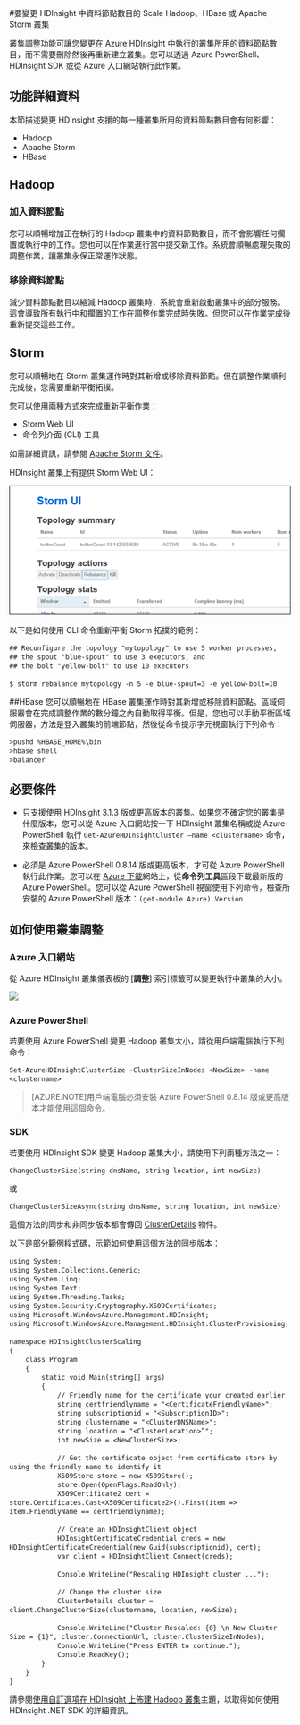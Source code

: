 <properties
   pageTitle="調整 HDInsight 中的 Hadoop、HBase 或 Apache Storm 叢集 | Microsoft Azure"
   description="變更在 HDInsight 中執行的 Hadoop、Apache Storm 或 HBase 叢集所用的資料節點數目，而不需要刪除然後再重新建立叢集。"
   services="hdinsight"
   documentationCenter=""
   authors="mumian"
   manager="paulettm"
   editor="cgronlun"/>

<tags
   ms.service="hdinsight"
   ms.devlang="na"
   ms.topic="article"
   ms.tgt_pltfrm="na"
   ms.workload="big-data"
   ms.date="06/30/2015"
   ms.author="jgao"/>

#要變更 HDInsight 中資料節點數目的 Scale Hadoop、HBase 或 Apache Storm 叢集 

叢集調整功能可讓您變更在 Azure HDInsight 中執行的叢集所用的資料節點數目，而不需要刪除然後再重新建立叢集。您可以透過 Azure PowerShell、HDInsight SDK 或從 Azure 入口網站執行此作業。

## 功能詳細資料
本節描述變更 HDInsight 支援的每一種叢集所用的資料節點數目會有何影響：

* Hadoop
* Apache Storm
* HBase 

## Hadoop 

### 加入資料節點
您可以順暢增加正在執行的 Hadoop 叢集中的資料節點數目，而不會影響任何擱置或執行中的工作。您也可以在作業進行當中提交新工作。系統會順暢處理失敗的調整作業，讓叢集永保正常運作狀態。

### 移除資料節點
減少資料節點數目以縮減 Hadoop 叢集時，系統會重新啟動叢集中的部分服務。這會導致所有執行中和擱置的工作在調整作業完成時失敗。但您可以在作業完成後重新提交這些工作。

## Storm
您可以順暢地在 Storm 叢集運作時對其新增或移除資料節點。但在調整作業順利完成後，您需要重新平衡拓撲。

您可以使用兩種方式來完成重新平衡作業：

* Storm Web UI
* 命令列介面 (CLI) 工具 

如需詳細資訊，請參閱 [Apache Storm 文件](http://storm.apache.org/documentation/Understanding-the-parallelism-of-a-Storm-topology.html)。

HDInsight 叢集上有提供 Storm Web UI：

![image1](./media/hdinsight-hadoop-cluster-scaling/StormUI.png)

以下是如何使用 CLI 命令重新平衡 Storm 拓撲的範例：

	## Reconfigure the topology "mytopology" to use 5 worker processes,
	## the spout "blue-spout" to use 3 executors, and
	## the bolt "yellow-bolt" to use 10 executors

	$ storm rebalance mytopology -n 5 -e blue-spout=3 -e yellow-bolt=10

##HBase
您可以順暢地在 HBase 叢集運作時對其新增或移除資料節點。區域伺服器會在完成調整作業的數分鐘之內自動取得平衡。但是，您也可以手動平衡區域伺服器，方法是登入叢集的前端節點，然後從命令提示字元視窗執行下列命令：

	>pushd %HBASE_HOME%\bin
	>hbase shell
	>balancer

## 必要條件

* 只支援使用 HDInsight 3.1.3 版或更高版本的叢集。如果您不確定您的叢集是什麼版本，您可以從 Azure 入口網站按一下 HDInsight 叢集名稱或從 Azure PowerShell 執行 `Get-AzureHDInsightCluster –name <clustername>` 命令，來檢查叢集的版本。

* 必須是 Azure PowerShell 0.8.14 版或更高版本，才可從 Azure PowerShell 執行此作業。您可以在 [Azure 下載](http://azure.microsoft.com/downloads/)網站上，從**命令列工具**區段下載最新版的 Azure PowerShell。您可以從 Azure PowerShell 視窗使用下列命令，檢查所安裝的 Azure PowerShell 版本：`(get-module Azure).Version`

## 如何使用叢集調整

### Azure 入口網站
從 Azure HDInsight 叢集儀表板的 [**調整**] 索引標籤可以變更執行中叢集的大小。

![](http://i.imgur.com/u5Mewwx.png)

### Azure PowerShell
若要使用 Azure PowerShell 變更 Hadoop 叢集大小，請從用戶端電腦執行下列命令：

	Set-AzureHDInsightClusterSize -ClusterSizeInNodes <NewSize> -name <clustername>	

> [AZURE.NOTE]用戶端電腦必須安裝 Azure PowerShell 0.8.14 版或更高版本才能使用這個命令。

### SDK
若要使用 HDInsight SDK 變更 Hadoop 叢集大小，請使用下列兩種方法之一：

	ChangeClusterSize(string dnsName, string location, int newSize) 

或

	ChangeClusterSizeAsync(string dnsName, string location, int newSize) 


這個方法的同步和非同步版本都會傳回 [ClusterDetails](http://msdn.microsoft.com/library/microsoft.windowsazure.management.hdinsight.clusterdetails_properties.aspx) 物件。

以下是部分範例程式碼，示範如何使用這個方法的同步版本：

	using System;
	using System.Collections.Generic;
	using System.Linq;
	using System.Text;
	using System.Threading.Tasks;
	using System.Security.Cryptography.X509Certificates;
	using Microsoft.WindowsAzure.Management.HDInsight;
	using Microsoft.WindowsAzure.Management.HDInsight.ClusterProvisioning;

	namespace HDInsightClusterScaling
	{
	    class Program
	    {
	        static void Main(string[] args)
	        {
	            // Friendly name for the certificate your created earlier  
	            string certfriendlyname = "<CertificateFriendlyName>";     
	            string subscriptionid = "<SubscriptionID>";
	            string clustername = "<ClusterDNSName>";
	     		string location = "<ClusterLocation>”";
				int newSize = <NewClusterSize>;
	
	            // Get the certificate object from certificate store by using the friendly name to identify it
	            X509Store store = new X509Store();
	            store.Open(OpenFlags.ReadOnly);
	            X509Certificate2 cert = store.Certificates.Cast<X509Certificate2>().First(item => item.FriendlyName == certfriendlyname);
	
	            // Create an HDInsightClient object
	            HDInsightCertificateCredential creds = new HDInsightCertificateCredential(new Guid(subscriptionid), cert);
	            var client = HDInsightClient.Connect(creds);
	
	            Console.WriteLine("Rescaling HDInsight cluster ...");
	
	            // Change the cluster size
	     		ClusterDetails cluster = client.ChangeClusterSize(clustername, location, newSize);
	            
	            Console.WriteLine("Cluster Rescaled: {0} \n New Cluster Size = {1}", cluster.ConnectionUrl, cluster.ClusterSizeInNodes);
	            Console.WriteLine("Press ENTER to continue.");
	            Console.ReadKey();
	        }
	    }
	}


請參閱[使用自訂選項在 HDInsight 上佈建 Hadoop 叢集](hdinsight-provision-clusters.md)主題，以取得如何使用 HDInsight .NET SDK 的詳細資訊。
 

<!---HONumber=July15_HO2-->